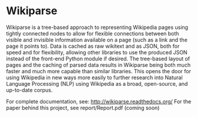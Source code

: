 # Wikiparse

Wikiparse is a tree-based approach to representing Wikipedia pages using tightly connected nodes to allow for flexible
connections between both visible and invisible information available on a page (such as a link and the page it points
to). Data is cached as raw wikitext and as JSON, both for speed and for flexibility, allowing other libraries to use
the produced JSON instead of the front-end Python module if desired. The tree-based layout of pages and the caching of
parsed data results in Wikiparse being both much faster and much more capable than similar libraries. This opens the
door for using Wikipedia in new ways more easily to further research into Natural Language Processing (NLP) using
Wikipedia as a broad, open-source, and up-to-date corpus.

For complete documentation, see: http://wikiparse.readthedocs.org/
For the paper behind this project, see report/Report.pdf (coming soon)